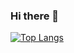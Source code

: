 ### Hi there 👋

[![Top Langs](https://github-readme-stats.vercel.app/api/top-langs/?username=guifabrin&langs_count=8&layout=compact)](https://github.com/guifabrin/github-readme-stats)
